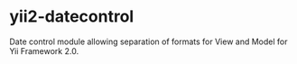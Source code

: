 yii2-datecontrol
================

Date control module allowing separation of formats for View and Model for Yii Framework 2.0.
